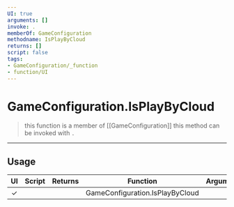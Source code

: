 ```yaml
---
UI: true
arguments: []
invoke: .
memberOf: GameConfiguration
methodname: IsPlayByCloud
returns: []
script: false
tags:
- GameConfiguration/_function
- function/UI
---
```

# GameConfiguration.IsPlayByCloud
> this function is a member of [[GameConfiguration]]
> this method can be invoked with `.`
-----
## Usage
|  UI | Script | Returns | Function | Arguments |
|:---:|:------:|-------:|:--------:|:---------|
|✓| ||GameConfiguration.IsPlayByCloud||
